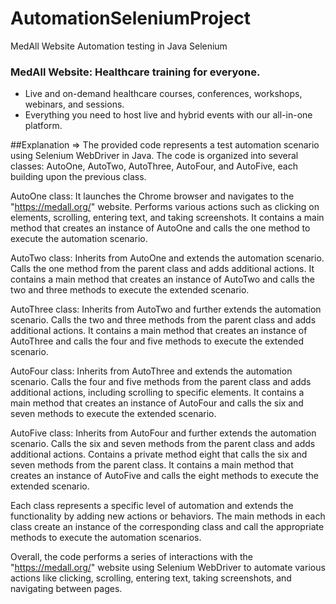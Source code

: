 # AutomationSeleniumProject
MedAll Website Automation testing in Java Selenium

### MedAll Website: Healthcare training for everyone.
* Live and on-demand healthcare courses, conferences, workshops, webinars, and sessions.
* Everything you need to host live and hybrid events with our all-in-one platform.

##Explanation =>
The provided code represents a test automation scenario using Selenium WebDriver in Java. The code is organized into several classes: AutoOne, AutoTwo, AutoThree, AutoFour, and AutoFive, each building upon the previous class.

AutoOne class:
It launches the Chrome browser and navigates to the "https://medall.org/" website.
Performs various actions such as clicking on elements, scrolling, entering text, and taking screenshots.
It contains a main method that creates an instance of AutoOne and calls the one method to execute the automation scenario.

AutoTwo class:
Inherits from AutoOne and extends the automation scenario.
Calls the one method from the parent class and adds additional actions.
It contains a main method that creates an instance of AutoTwo and calls the two and three methods to execute the extended scenario.

AutoThree class:
Inherits from AutoTwo and further extends the automation scenario.
Calls the two and three methods from the parent class and adds additional actions.
It contains a main method that creates an instance of AutoThree and calls the four and five methods to execute the extended scenario.

AutoFour class:
Inherits from AutoThree and extends the automation scenario.
Calls the four and five methods from the parent class and adds additional actions, including scrolling to specific elements.
It contains a main method that creates an instance of AutoFour and calls the six and seven methods to execute the extended scenario.

AutoFive class:
Inherits from AutoFour and further extends the automation scenario.
Calls the six and seven methods from the parent class and adds additional actions.
Contains a private method eight that calls the six and seven methods from the parent class.
It contains a main method that creates an instance of AutoFive and calls the eight methods to execute the extended scenario.

Each class represents a specific level of automation and extends the functionality by adding new actions or behaviors. The main methods in each class create an instance of the corresponding class and call the appropriate methods to execute the automation scenarios.

Overall, the code performs a series of interactions with the "https://medall.org/" website using Selenium WebDriver to automate various actions like clicking, scrolling, entering text, taking screenshots, and navigating between pages.
